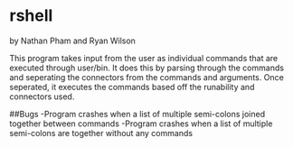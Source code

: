 # rshell


 by Nathan Pham and Ryan Wilson

This program takes input from the user as individual commands that are executed through user/bin.
It does this by parsing through the commands and seperating the connectors from the commands and arguments.
Once seperated, it executes the commands based off the runability and connectors used.


##Bugs
-Program crashes when a list of multiple semi-colons joined together between commands
-Program crashes when a list of multiple semi-colons are together without any commands